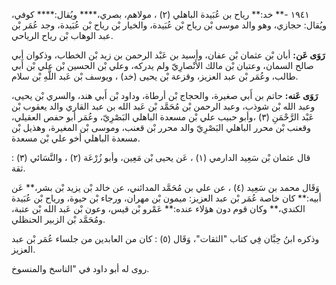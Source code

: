 ١٩٤١ -** خد:** رياح بن عُبَيدة الباهلي (٢) ، مولاهم، بصري،**** ويُقال:**** كوفي، ويُقال: حجازي، وهو والد موسى بْن رياح بْن عُبَيدة، والخيار بْن رياح بْن عُبَيدة، وجد عُمَر بْن عبد الوهاب بْن رياح الرياحي.

**رَوَى عَن:** أبان بْن عثمان بْن عفان، وأسيد بن عَبْد الرحمن بن زيد بْن الخطاب، وذكوان أبي صالح السمان، وعتبان بْن مالك الأَنْصارِيّ ولم يدركه، وعلي بْن الحسين بْن علي بْن أَبي طالب، وعُمَر بْن عبد العزيز، وقزعة بْن يحيى (خد) ، ويوسف بْن عَبد اللَّهِ بْن سلام.

**رَوَى عَنه:** حاتم بن أَبي صغيرة، والحجاج بْن أرطاة، وداود بْن أَبي هند، والسري بْن يحيى، وعبد الله بْن شوذب، وعبد الرحمن بْن مُحَمَّد بْن عَبد الله بن عبد القاري والد يعقوب بْن عَبْد الرَّحْمَنِ (٣) ،وأبو حبيب علي بْن مسعدة الباهلي البَصْرِيّ، وعُمَر أبو حفص العقيلي، وقعنب بْن محرر الباهلي البَصْرِيّ والد محرر بْن قعنب، وموسى بْن المغيرة، وهذيل بْن مسعدة الباهلي أخو علي بْن مسعدة.

قال عثمان بْن سَعِيد الدارمي (١) ، عَن يحيى بْن مَعِين، وأبو زُرْعَة (٢) ، والنَّسَائي (٣) : ثقة.

وَقَال محمد بن سَعِيد (٤) ، عن علي بن مُحَمَّد المدائني، عن خالد بْن يزيد بْن بشر،** عَن أبيه:** كان خاصة عُمَر بْن عبد العزيز: ميمون بْن مهران، ورجاء بْن حيوة، ورياح بْن عُبَيدة الكندي،** وكان قوم دون هؤلاء عنده:** عَمْرو بْن قيس، وعون بْن عَبد الله بْن عتبة، ومُحَمَّد بْن الزبير الحنظلي.

وذكره ابنُ حِبَّان فِي كتاب "الثقات"، وَقَال (٥) : كان من العابدين من جلساء عُمَر بْن عبد العزيز.

روى له أبو داود في "الناسخ والمنسوخ.